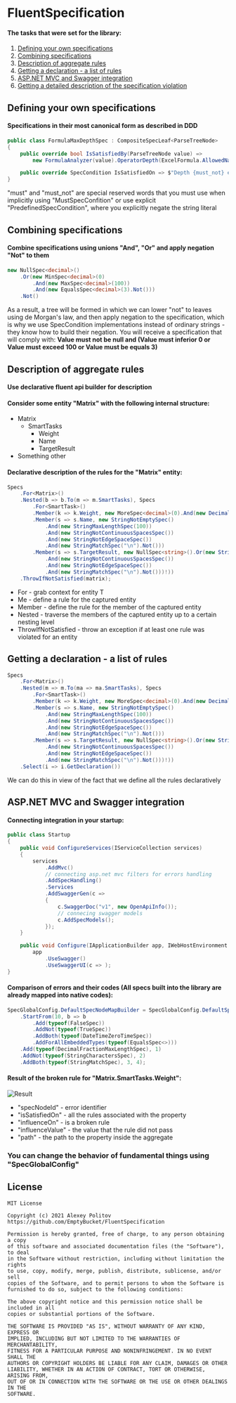 # FluentSpecification

#### The tasks that were set for the library:
1) [Defining your own specifications](https://github.com/EmptyBucket/FluentSpecification#defining-your-own-specifications)
2) [Combining specifications](https://github.com/EmptyBucket/FluentSpecification#combining-specifications)
3) [Description of aggregate rules](https://github.com/EmptyBucket/FluentSpecification#description-of-aggregate-rules)
4) [Getting a declaration - a list of rules](https://github.com/EmptyBucket/FluentSpecification#getting-a-declaration---a-list-of-rules)
5) [ASP.NET MVC and Swagger integration](https://github.com/EmptyBucket/FluentSpecification#aspnet-mvc-and-swagger-integration)
6) [Getting a detailed description of the specification violation](https://github.com/EmptyBucket/FluentSpecification#result-of-the-broken-rule-for-matrixsmarttasksweight)

## Defining your own specifications
#### Specifications in their most canonical form as described in DDD
```csharp
public class FormulaMaxDepthSpec : CompositeSpecLeaf<ParseTreeNode>
{
	public override bool IsSatisfiedBy(ParseTreeNode value) =>
		new FormulaAnalyzer(value).OperatorDepth(ExcelFormula.AllowedNamedFunctions) <= 65;

	public override SpecCondition IsSatisfiedOn => $"Depth {must_not} exceed 64";
}
```
"must" and "must_not" are special reserved words that you must use when implicitly using "MustSpecConfition" or use explicit "PredefinedSpecCondition", where you explicitly negate the string literal
## Combining specifications
#### Combine specifications using unions "And", "Or" and apply negation "Not" to them
```csharp
new NullSpec<decimal>()
	.Or(new MinSpec<decimal>(0)
		.And(new MaxSpec<decimal>(100))
		.And(new EqualsSpec<decimal>(3).Not()))
	.Not()

```
As a result, a tree will be formed in which we can lower "not" to leaves using de Morgan's law, and then apply negation to the specification, which is why we use SpecCondition implementations instead of ordinary strings - they know how to build their negation. You will receive a specification that will comply with:
__Value must not be null and (Value must inferior 0 or Value must exceed 100 or Value must be equals 3)__
## Description of aggregate rules
#### Use declarative fluent api builder for description
#### Consider some entity "Matrix" with the following internal structure:
* Matrix
	* SmartTasks
		* Weight
		* Name
		* TargetResult
* Something other
#### Declarative description of the rules for the "Matrix" entity:
```csharp
Specs
	.For<Matrix>()
	.Nested(b => b.To(m => m.SmartTasks), Specs
		.For<SmartTask>()
		.Member(k => k.Weight, new MoreSpec<decimal>(0).And(new DecimalFractionMaxLengthSpec(2)))
		.Member(s => s.Name, new StringNotEmptySpec()
			.And(new StringMaxLengthSpec(100))
			.And(new StringNotContinuousSpacesSpec())
			.And(new StringNotEdgeSpaceSpec())
			.And(new StringMatchSpec("\n").Not()))
		.Member(s => s.TargetResult, new NullSpec<string>().Or(new StringMaxLengthSpec(200)
			.And(new StringNotContinuousSpacesSpec())
			.And(new StringNotEdgeSpaceSpec())
			.And(new StringMatchSpec("\n").Not()))!))
	.ThrowIfNotSatisfied(matrix);

```
* For - grab context for entity T
* Me - define a rule for the captured entity
* Member - define the rule for the member of the captured entity
* Nested - traverse the members of the captured entity up to a certain nesting level
* ThrowIfNotSatisfied - throw an exception if at least one rule was violated for an entity
## Getting a declaration - a list of rules
```csharp
Specs
	.For<Matrix>()
	.Nested(m => m.To(ma => ma.SmartTasks), Specs
		.For<SmartTask>()
		.Member(k => k.Weight, new MoreSpec<decimal>(0).And(new DecimalFractionMaxLengthSpec(2)))
		.Member(s => s.Name, new StringNotEmptySpec()
			.And(new StringMaxLengthSpec(100))
			.And(new StringNotContinuousSpacesSpec())
			.And(new StringNotEdgeSpaceSpec())
			.And(new StringMatchSpec("\n").Not()))
		.Member(s => s.TargetResult, new NullSpec<string>().Or(new StringMaxLengthSpec(200)
			.And(new StringNotContinuousSpacesSpec())
			.And(new StringNotEdgeSpaceSpec())
			.And(new StringMatchSpec("\n").Not()))!))
	.Select(i => i.GetDeclaration())
```
We can do this in view of the fact that we define all the rules declaratively
## ASP.NET MVC and Swagger integration
#### Connecting integration in your startup:
```csharp
public class Startup
{
	public void ConfigureServices(IServiceCollection services)
	{
		services
			.AddMvc()
			// connecting asp.net mvc filters for errors handling
			.AddSpecHandling()
			.Services
			.AddSwaggerGen(c =>
			{
				c.SwaggerDoc("v1", new OpenApiInfo());
				// connecing swagger models
				c.AddSpecModels();
			});
	}

	public void Configure(IApplicationBuilder app, IWebHostEnvironment env) =>
		app
			.UseSwagger()
			.UseSwaggerUI(c => );
}
```
#### Comparison of errors and their codes (All specs built into the library are already mapped into native codes):
```csharp
SpecGlobalConfig.DefaultSpecNodeMapBuilder = SpecGlobalConfig.DefaultSpecNodeMapBuilder
	.StartFrom(10, b => b
		.Add(typeof(FalseSpec))
		.AddNot(typeof(TrueSpec))
		.AddBoth(typeof(DateTimeZeroTimeSpec))
		.AddForAllEmbeddedTypes(typeof(EqualsSpec<>)))
	.Add(typeof(DecimalFractionMaxLengthSpec), 1)
	.AddNot(typeof(StringCharactersSpec), 2)
	.AddBoth(typeof(StringMatchSpec), 3, 4);

```
#### Result of the broken rule for "Matrix.SmartTasks.Weight":
![Result](https://i.imgur.com/oPbCRpT.jpg)

* "specNodeId" - error identifier
* "isSatisfiedOn" - all the rules associated with the property
* "influenceOn" - is a broken rule
* "influenceValue" - the value that the rule did not pass
* "path" - the path to the property inside the aggregate
### You can change the behavior of fundamental things using "SpecGlobalConfig"
## License

```
MIT License

Copyright (c) 2021 Alexey Politov
https://github.com/EmptyBucket/FluentSpecification

Permission is hereby granted, free of charge, to any person obtaining a copy
of this software and associated documentation files (the "Software"), to deal
in the Software without restriction, including without limitation the rights
to use, copy, modify, merge, publish, distribute, sublicense, and/or sell
copies of the Software, and to permit persons to whom the Software is
furnished to do so, subject to the following conditions:

The above copyright notice and this permission notice shall be included in all
copies or substantial portions of the Software.

THE SOFTWARE IS PROVIDED "AS IS", WITHOUT WARRANTY OF ANY KIND, EXPRESS OR
IMPLIED, INCLUDING BUT NOT LIMITED TO THE WARRANTIES OF MERCHANTABILITY,
FITNESS FOR A PARTICULAR PURPOSE AND NONINFRINGEMENT. IN NO EVENT SHALL THE
AUTHORS OR COPYRIGHT HOLDERS BE LIABLE FOR ANY CLAIM, DAMAGES OR OTHER
LIABILITY, WHETHER IN AN ACTION OF CONTRACT, TORT OR OTHERWISE, ARISING FROM,
OUT OF OR IN CONNECTION WITH THE SOFTWARE OR THE USE OR OTHER DEALINGS IN THE
SOFTWARE.
```
